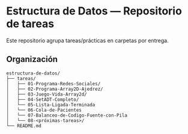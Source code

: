 # Estructura de Datos — Repositorio de tareas

Este repositorio agrupa tareas/prácticas en carpetas por entrega.

## Organización
```
estructura-de-datos/
├── tareas/
│   ├── 01-Programa-Redes-Sociales/
│   ├── 02-Programa-Array2D-Ajedrez/
│   ├── 03-Juego-Vida-Array2d/
│   ├── 04-SetADT-Completo/
│   └── 05-Lista-Ligada-Terminada
│   └── 06-Cola-de-Pacientes
│   └── 07-Balanceo-de-Codigo-Fuente-con-Pila
│   └── 08-<próximas-tareas>/
└── README.md
```
